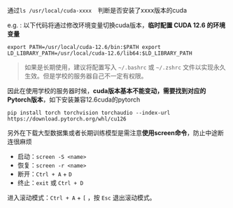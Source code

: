 通过`ls /usr/local/cuda-xxxx  `判断是否安装了xxxx版本的cuda

e.g. : 以下代码将通过修改环境变量切换cuda版本，**临时配置 CUDA 12.6 的环境变量**

`export PATH=/usr/local/cuda-12.6/bin:$PATH
export LD_LIBRARY_PATH=/usr/local/cuda-12.6/lib64:$LD_LIBRARY_PATH`

> 如果是长期使用，建议将配置写入 `~/.bashrc` 或 `~/.zshrc` 文件以实现永久生效。但是学校的服务器自己不一定有权限。



因此在使用学校的服务器时候，**cuda版本基本不能变动，需要找到对应的Pytorch版本**，如下安装兼容12.6cuda的pytorch

`pip install torch torchvision torchaudio --index-url https://download.pytorch.org/whl/cu126`



另外在下载大型数据集或者长期训练模型是需注意**使用screen命令**，防止中途断连很麻烦

- 启动：`screen -S <name>`
- 恢复：`screen -r <name>`
- 断开：`Ctrl + A` + `D`
- 终止：`exit` 或 `Ctrl + D`

进入滚动模式：`Ctrl + A` + `[` ，按 `Esc` 退出滚动模式。